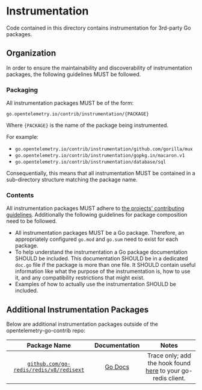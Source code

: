 # Instrumentation

Code contained in this directory contains instrumentation for 3rd-party Go packages.

## Organization

In order to ensure the maintainability and discoverability of instrumentation packages, the following guidelines MUST be followed.

### Packaging

All instrumentation packages MUST be of the form:

```
go.opentelemetry.io/contrib/instrumentation/{PACKAGE}
```

Where `{PACKAGE}` is the name of the package being instrumented.

For example:

- `go.opentelemetry.io/contrib/instrumentation/github.com/gorilla/mux`
- `go.opentelemetry.io/contrib/instrumentation/gopkg.in/macaron.v1`
- `go.opentelemetry.io/contrib/instrumentation/database/sql`

Consequentially, this means that all instrumentation MUST be contained in a sub-directory structure matching the package name.

### Contents

All instrumentation packages MUST adhere to [the projects' contributing guidelines](../CONTRIBUTING.md).
Additionally the following guidelines for package composition need to be followed.

- All instrumentation packages MUST be a Go package.
   Therefore, an appropriately configured `go.mod` and `go.sum` need to exist for each package.
- To help understand the instrumentation a Go package documentation SHOULD be included.
   This documentation SHOULD be in a dedicated `doc.go` file if the package is more than one file.
   It SHOULD contain useful information like what the purpose of the instrumentation is, how to use it, and any compatibility restrictions that might exist. 
- Examples of how to actually use the instrumentation SHOULD be included.

## Additional Instrumentation Packages

Below are additional instrumentation packages outside of the opentelemetry-go-contrib repo:

| Package Name | Documentation | Notes |
| :----------: | :-----------: | :---: |
| [`github.com/go-redis/redis/v8/redisext`](https://github.com/go-redis/redis/blob/v8.0.0-beta.5/redisext/otel.go) | [Go Docs](https://pkg.go.dev/github.com/go-redis/redis/v8@v8.0.0-beta.5.0.20200614113957-5b4d00c217b0/redisext?tab=doc) | Trace only; add the hook found [here](https://github.com/go-redis/redis/blob/v8.0.0-beta.5/redisext/otel.go) to your go-redis client. |
